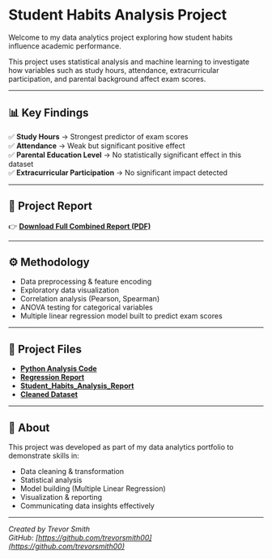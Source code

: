 # Student Habits Analysis Project

Welcome to my data analytics project exploring how student habits influence academic performance.

This project uses statistical analysis and machine learning to investigate how variables such as study hours, attendance, extracurricular participation, and parental background affect exam scores.

---

## 📊 Key Findings

✅ **Study Hours** → Strongest predictor of exam scores  
✅ **Attendance** → Weak but significant positive effect  
✅ **Parental Education Level** → No statistically significant effect in this dataset  
✅ **Extracurricular Participation** → No significant impact detected  

---

## 📄 Project Report

👉 [**Download Full Combined Report (PDF)**](Student_Habits_Combined_Report.pdf)

---

## ⚙️ Methodology

- Data preprocessing & feature encoding
- Exploratory data visualization
- Correlation analysis (Pearson, Spearman)
- ANOVA testing for categorical variables
- Multiple linear regression model built to predict exam scores

---

## 📂 Project Files

- [**Python Analysis Code**](Student_Habits_Analysis.py)  
- [**Regression Report**](Student_Habits_Regression_Report.pdf)  
- [**Student_Habits_Analysis_Report**](Student_Habits_Analysis_Report.pdf)  
- [**Cleaned Dataset**](cleaned_student_performance.csv)

---

## 💬 About

This project was developed as part of my data analytics portfolio to demonstrate skills in:

- Data cleaning & transformation  
- Statistical analysis  
- Model building (Multiple Linear Regression)  
- Visualization & reporting  
- Communicating data insights effectively  

---

*Created by Trevor Smith*  
*GitHub: [https://github.com/trevorsmith00](https://github.com/trevorsmith00)*  
